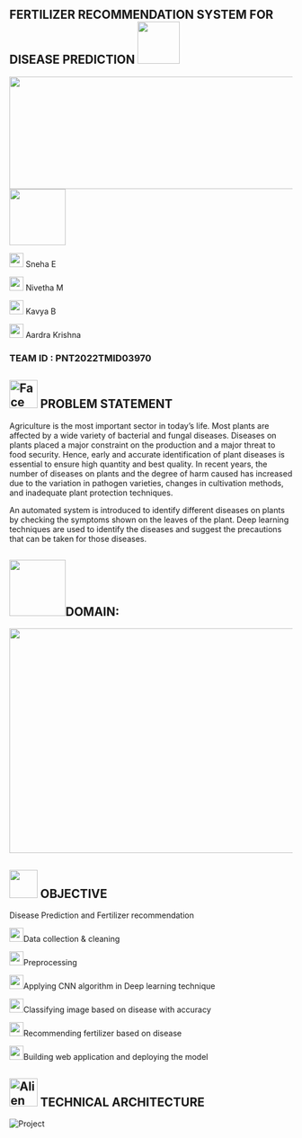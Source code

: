 FERTILIZER RECOMMENDATION SYSTEM FOR DISEASE PREDICTION <img height="75" weight="100" src="https://media2.giphy.com/media/J3SNDqoi8RXjhUi268/giphy.webp?cid=ecf05e47le69wyydfaeea3zlv50967c4i9xft3uihz8tkpvw&rid=giphy.webp&ct=s"> 
------
<img height=200 width=900 src="https://user-images.githubusercontent.com/101406544/190956061-f1277857-cca1-4230-9eed-6eb9a8e48e04.jpeg">


<img height=100 width=100 src="https://media3.giphy.com/media/Fhl5WREPfoVby/200.webp?cid=ecf05e4719514a4mcpawxc7vmsfyqythmjuyplrzw3l4qlpt&rid=200.webp&ct=s">

<img width="25" height="25" src="https://raw.githubusercontent.com/Tarikul-Islam-Anik/Animated-Fluent-Emojis/master/Emojis/Smilies/Cowboy%20Hat%20Face.png"> Sneha E

<img width="25" height="25" src="https://raw.githubusercontent.com/Tarikul-Islam-Anik/Animated-Fluent-Emojis/master/Emojis/Smilies/Smiling%20Face%20with%20Halo.png"> Nivetha M

<img width="25" height="25" src="https://raw.githubusercontent.com/Tarikul-Islam-Anik/Animated-Fluent-Emojis/master/Emojis/Smilies/Beaming%20Face%20with%20Smiling%20Eyes.png"> Kavya B

<img width="25" height="25" src="https://raw.githubusercontent.com/Tarikul-Islam-Anik/Animated-Fluent-Emojis/master/Emojis/Smilies/Slightly%20Smiling%20Face.png"> Aardra Krishna

<h3><B>TEAM ID</B> : PNT2022TMID03970</h3>


<img height=50 width=50 src="https://raw.githubusercontent.com/Tarikul-Islam-Anik/Animated-Fluent-Emojis/master/Emojis/Smilies/Face%20with%20Monocle.png" alt="Face with Monocle" width="25" height="25" />  PROBLEM STATEMENT 
------

Agriculture is the most important sector in today’s life. Most plants are affected by a wide variety of bacterial and fungal diseases. Diseases on plants placed a major constraint on the production and a major threat to food security. Hence, early and accurate identification of plant diseases is essential to ensure high quantity and best quality. In recent years, the number of diseases on plants and the degree of harm caused has increased due to the variation in pathogen varieties, changes in cultivation methods, and inadequate plant protection techniques. 

An automated system is introduced to identify different diseases on plants by checking the symptoms shown on the leaves of the plant. Deep learning techniques are used to identify the diseases and suggest the precautions that can be taken for those diseases. 



<img height=100 width=100 src="https://media3.giphy.com/media/J6ChY8sAIgiAQ0GdRu/giphy.gif?cid=ecf05e47s6veuo5fqtdypy9x7prgfyt0t5khcz5b1n0duom5&rid=giphy.gif&ct=s">DOMAIN:
-------
<img height=400 width=600 src="https://user-images.githubusercontent.com/101406544/194721603-ad936452-4926-4d49-a73b-05eb4b1437c1.gif">



<img height=50 width=50 src="https://media4.giphy.com/media/GlHV2O0IpxAsRjVsNb/giphy.gif?cid=ecf05e47atsx2lx1m97vqb3pi8ugxy7inv5g0ahypjyzvl98&rid=giphy.gif&ct=s">  OBJECTIVE 
-------
Disease Prediction and Fertilizer recommendation

<img height="25" width="25" src="https://raw.githubusercontent.com/Tarikul-Islam-Anik/Animated-Fluent-Emojis/master/Emojis/Symbols/Small%20Blue%20Diamond.png">Data collection & cleaning

<img height="25" width="25" src="https://raw.githubusercontent.com/Tarikul-Islam-Anik/Animated-Fluent-Emojis/master/Emojis/Symbols/Small%20Blue%20Diamond.png">Preprocessing

<img height="25" width="25" src="https://raw.githubusercontent.com/Tarikul-Islam-Anik/Animated-Fluent-Emojis/master/Emojis/Symbols/Small%20Blue%20Diamond.png">Applying CNN algorithm in Deep learning technique

<img height="25" width="25" src="https://raw.githubusercontent.com/Tarikul-Islam-Anik/Animated-Fluent-Emojis/master/Emojis/Symbols/Small%20Blue%20Diamond.png">Classifying image based on disease with accuracy

<img height="25" width="25" src="https://raw.githubusercontent.com/Tarikul-Islam-Anik/Animated-Fluent-Emojis/master/Emojis/Symbols/Small%20Blue%20Diamond.png">Recommending fertilizer based on disease

<img height="25" width="25" src="https://raw.githubusercontent.com/Tarikul-Islam-Anik/Animated-Fluent-Emojis/master/Emojis/Symbols/Small%20Blue%20Diamond.png">Building web application and deploying the model



<img height=50 width=50 src="https://raw.githubusercontent.com/Tarikul-Islam-Anik/Animated-Fluent-Emojis/master/Emojis/Smilies/Alien%20Monster.png" alt="Alien Monster" width="25" height="25" /> TECHNICAL ARCHITECTURE
-----------
![Project](https://user-images.githubusercontent.com/89697515/189512983-8f4757ef-6f88-4a87-b3c3-9755d09a61e5.png)
